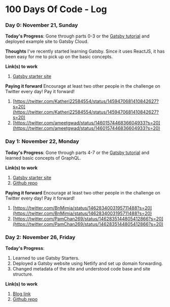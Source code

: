 # 100 Days Of Code - Log

### Day 0: November 21, Sunday

**Today's Progress**: Gone through parts 0-3 or the [Gatsby tutorial](https://www.gatsbyjs.com/docs/tutorial/) and deployed example site to Gatsby Cloud.

**Thoughts** I've recently started learning Gatsby. Since it uses ReactJS, it has been easy for me to pick up on the basic concepts.

**Link(s) to work**
1. [Gatsby starter site](https://bloggatsby40098.gatsbyjs.io/)

**Paying it forward**
Encourage at least two other people in the challenge on Twitter every day! Pay it forward!
1. [https://twitter.com/Katheri22584554/status/1459470681410842627?s=20](https://twitter.com/Katheri22584554/status/1459470681410842627?s=20)
2. [https://twitter.com/ameetgwad/status/1460157446836604933?s=20](https://twitter.com/ameetgwad/status/1460157446836604933?s=20)

### Day 1: November 22, Monday

**Today's Progress**: Gone through parts 4-7 or the [Gatsby tutorial](https://www.gatsbyjs.com/docs/tutorial/) and learned basic concepts of GraphQL.


**Link(s) to work**
1. [Gatsby starter site](https://bloggatsby40098.gatsbyjs.io/)
2. [Github repo](https://github.com/SimranMakhija7/blog-gatsby)

**Paying it forward**
Encourage at least two other people in the challenge on Twitter every day! Pay it forward!
1. [https://twitter.com/BnMimia/status/1462834003195711488?s=20](https://twitter.com/BnMimia/status/1462834003195711488?s=20)
2. [https://twitter.com/PamChan269/status/1462835144805412866?s=20](https://twitter.com/PamChan269/status/1462835144805412866?s=20) 

### Day 2: November 26, Friday

**Today's Progress**: 
1. Learned to use Gatsby Starters.
2. Deployed a Gatsby website using Netlify and set up domain forwarding.
3. Changed metadata of the site and understood code base and site structure.


**Link(s) to work**
1. [Blog link](http://blog.simran.codes/)
2. [Github repo](https://github.com/SimranMakhija7/blog)


